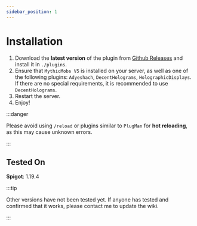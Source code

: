 ```yaml
---
sidebar_position: 1
---
```


# Installation

1. Download the **latest version** of the plugin from [Github Releases](https://github.com/L1-An/YuSpawnerHologram/releases) and install it in `./plugins`.
2. Ensure that `MythicMobs V5` is installed on your server, as well as one of the following plugins: `Adyeshach`, `DecentHolograms`, `HolographicDisplays`. If there are no special requirements, it is recommended to use `DecentHolograms`.
3. Restart the server.
4. Enjoy!

:::danger

Please avoid using `/reload` or plugins similar to `PlugMan` for **hot reloading**, as this may cause unknown errors.

:::

## Tested On

**Spigot**: 1.19.4

:::tip

Other versions have not been tested yet. If anyone has tested and confirmed that it works, please contact me to update the wiki.

:::